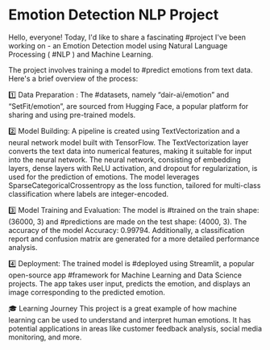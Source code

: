 # Emotion Detection NLP Project

Hello, everyone! Today, I'd like to share a fascinating #project I've been working on - an Emotion Detection model using Natural Language Processing ( #NLP ) and Machine Learning.

The project involves training a model to #predict emotions from text data. Here's a brief overview of the process:

1️⃣ Data Preparation : The #datasets, namely “dair-ai/emotion” and “SetFit/emotion”, are sourced from Hugging Face, a popular platform for sharing and using pre-trained models.

2️⃣ Model Building: A pipeline is created using TextVectorization and a neural network model built with TensorFlow. The TextVectorization layer converts the text data into numerical features, making it suitable for input into the neural network. The neural network, consisting of embedding layers, dense layers with ReLU activation, and dropout for regularization, is used for the prediction of emotions. The model leverages SparseCategoricalCrossentropy as the loss function, tailored for multi-class classification where labels are integer-encoded.

3️⃣ Model Training and Evaluation: The model is #trained on the train shape: (36000, 3) and #predictions are made on the test shape: (4000, 3). The accuracy of the model Accuracy: 0.99794. Additionally, a classification report and confusion matrix are generated for a more detailed performance analysis.

4️⃣ Deployment: The trained model is #deployed using Streamlit, a popular open-source app #framework for Machine Learning and Data Science projects. The app takes user input, predicts the emotion, and displays an image corresponding to the predicted emotion.

🎓 Learning Journey
This project is a great example of how machine learning can be used to understand and interpret human emotions. It has potential applications in areas like customer feedback analysis, social media monitoring, and more.
